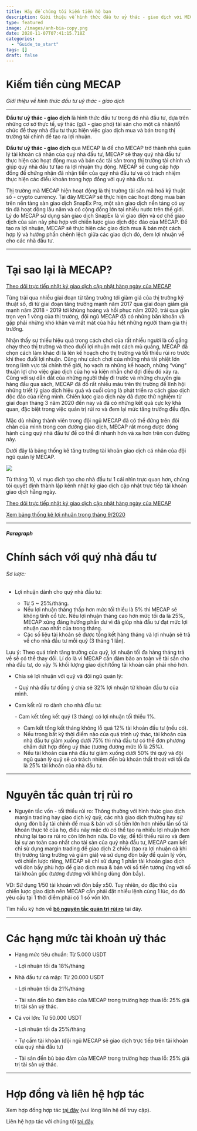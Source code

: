 ```yaml
---
title: Hãy để chúng tôi kiếm tiền hộ bạn
description: Giới thiệu về hình thức đầu tư uỷ thác - giao dịch với MECAP
type: featured
image: /images/anh-bia-copy.png
date: 2020-11-07T07:41:15.718Z
categories:
  - "Guide_to_start"
tags: []
draft: false
---
```

# Kiếm tiền cùng MECAP

*Giới thiệu về hình thức đầu tư uỷ thác - giao dịch*

<hr>

**Đầu tư uỷ thác - giao dịch** là hình thức đầu tư trong đó nhà đầu tư, dựa trên những cơ sở thực tế, uỷ thác (gửi - giao phó) tài sản cho một cá nhân/tổ chức để thay nhà đầu tư thực hiện việc giao dịch mua và bán trong thị trường tài chính để tạo ra lợi nhuận.

**Đầu tư uỷ thác - giao dịch** qua MECAP là để cho MECAP trở thành nhà quản lý tài khoản cá nhân của quý nhà đầu tư, MECAP sẽ thay quý nhà đầu tư thực hiện các hoạt động mua và bán các tài sản trong thị trường tài chính và giúp quý nhà đầu tư tạo ra lợi nhuận thụ động. MECAP sẽ cung cấp hợp đồng để chứng nhận đã nhận tiền của quý nhà đầu tư và có trách nhiệm thực hiện các điều khoản trong hợp đồng với quý nhà đầu tư.

Thị trường mà MECAP hiện hoạt động là thị trường tài sản mã hoá kỹ thuật số - crypto currency. Tại đây MECAP sẽ thực hiện các hoạt động mua bán trên nền tảng sàn giao dịch SnapEx Pro, một sàn giao dịch nền tảng có uy tín đã hoạt động lâu năm và có cộng đồng lớn tại nhiều nước trên thế giới. Lý do MECAP sử dụng sàn giao dịch SnapEx là vì giao diện và cơ chế giao dịch của sàn này phù hợp với chiến lược giao dịch độc đáo của MECAP. Để tạo ra lợi nhuận, MECAP sẽ thực hiện các giao dịch mua & bán một cách hợp lý và hưởng phần chênh lệch giữa các giao dịch đó, đem lợi nhuận về cho các nhà đầu tư.

<hr>

# **Tại sao lại là MECAP?**

[Theo dõi trực tiếp nhật ký giao dịch cập nhật hàng ngày của MECAP](https://t.me/mecaptrading)

Từng trải qua nhiều giai đoạn từ tăng trưởng tới giảm giá của thị trường kỹ thuật số, đi từ giai đoạn tăng trưởng mạnh năm 2017 qua giai đoạn giảm giá mạnh năm 2018 - 2019 tới khủng hoảng và hồi phục năm 2020, trải qua gần trọn vẹn 1 vòng của thị trường, đội ngũ MECAP đã có những băn khoăn và gặp phải những khó khăn và mất mát của hầu hết những người tham gia thị trường.

Nhận thấy sự thiếu hiệu quả trong cách chơi của rất nhiều người là cố gắng chạy theo thị trường và theo đuổi lợi nhuận một cách mù quáng, MECAP đã chọn cách làm khác đi là lên kế hoạch cho thị trường và tổi thiểu rủi ro trước khi theo đuổi lợi nhuận. Cũng như cách chơi của những nhà tài phiệt lớn trong lĩnh vực tài chính thế giới, họ vạch ra những kế hoạch, những “vùng“ thuận lợi cho việc giao dịch của họ và kiên nhẫn chờ đợi điều đó xảy ra. Cùng với sự dẫn dắt của những người thầy đi trước và những chuyên gia hàng đầu qua sách, MECAP đã đổ rất nhiều máu trên thị trường để lĩnh hội những triết lý giao dịch hiệu quả và cuối cùng là phát triển ra cách giao dịch độc đáo của riêng mình. Chiến lược giao dịch này đã được thử nghiệm từ giai đoạn tháng 3 năm 2020 đến nay và đã có những kết quả cực kỳ khả quan, đặc biệt trong việc quản trị rủi ro và đem lại mức tăng trưởng đều đặn.

Mặc dù những thành viên trong đội ngũ MECAP đã có thể đứng trên đôi chân của mình trong con đường giao dịch, MECAP rất mong được đồng hành cùng quý nhà đầu tư để có thể đi nhanh hơn và xa hơn trên con đường này.

Dưới đây là bảng thống kê tăng trưởng tài khoản giao dịch cá nhân của đội ngũ quản lý MECAP. 

![](/images/screen-shot-2020-11-07-at-2.54.49-pm.png)

Từ tháng 10, vì mục đích tạo cho nhà đầu tư 1 cái nhìn trực quan hơn, chúng tôi quyết định thành lập kênh nhật ký giao dịch cập nhật trực tiếp tài khoản giao dịch hằng ngày.

[Theo dõi trực tiếp nhật ký giao dịch cập nhật hàng ngày của MECAP](https://t.me/mecaptrading)

[Xem bảng thống kê lợi nhuận trong tháng 9/2020](https://docs.google.com/spreadsheets/d/1nhtpdESGOeMZZLdLdstn5L4drW1o5-zJoVAnAyxmE2A/edit?usp=sharing)

<hr>

##### Paragraph

# Chính sách với quý nhà đầu tư

###### Sơ lược:

* Lợi nhuận dành cho quý nhà đầu tư:

  * Từ 5 ~ 25%/tháng. 
  * Nếu lợi nhuận tháng thấp hơn mức tối thiểu là 5% thì MECAP sẽ không tính cổ tức. Nếu lợi nhuận tháng cao hơn mức tối đa là 25%, MECAP xứng đáng hưởng phần dư vì đã giúp nhà đầu tư đạt mức lợi nhuận cao nhất của trong tháng.
  * Các số liệu tài khoản sẽ được tổng kết hàng tháng và lợi nhuận sẽ trả về cho nhà đầu tư mỗi quý (3 tháng 1 lần).

Lưu ý: Theo quá trình tăng trưởng của quỹ, lợi nhuận tối đa hàng tháng trả về sẽ có thể thay đổi. Lí do là vì MECAP cần đảm bảo an toàn về tài sản cho nhà đầu tư, do vậy % khối lượng giao dịch/tổng tài khoản cần phải nhỏ hơn.

* Chia sẻ lợi nhuận với quỹ và đội ngũ quản lý:

  \- Quý nhà đầu tư đồng ý chia sẻ 32% lợi nhuận từ khoản đầu tư của mình.
* Cam kết rủi ro dành cho nhà đầu tư:

  \- Cam kết tổng kết quý (3 tháng) có lợi nhuận tối thiểu 1%.

  * Cam kết tổng kết tháng không lỗ quá 12% tài khoản đầu tư (nếu có). 
  * Nếu trong bất kỳ thời điểm nào của quá trình uỷ thác, tài khoản của nhà đầu tư giảm xuống dưới 75% thì nhà đầu tư có thể đơn phương chấm dứt hợp đồng uỷ thác (tương đương mức lỗ là 25%).
  * Nếu tài khoản của nhà đầu tư giảm xuống dưới 50% thì quỹ và đội ngũ quản lý quỹ sẽ có trách nhiệm đền bù khoản thất thoát với tối đa là 25% tài khoản của nhà đầu tư.

<hr>

# Nguyên tắc quản trị rủi ro

* Nguyên tắc vốn - tối thiểu rủi ro: Thông thường với hình thức giao dịch margin trading hay giao dịch ký quỹ, các nhà giao dịch thường hay sử dụng đòn bẩy tài chính để mua & bán với số tiền lớn hơn nhiều lần số tài khoản thực tế của họ, điều này mặc dù có thể tạo ra nhiều lợi nhuận hơn nhưng lại tạo ra rủi ro còn lớn hơn nữa. Do vậy, để tối thiểu rủi ro và đem lại sự an toàn cao nhất cho tài sản của quý nhà đầu tư, MECAP cam kết chỉ sử dụng margin trading để giao dịch 2 chiều (tạo ra lợi nhuận cả khi thị trường tăng trưởng và giảm giá) và sử dụng đòn bẩy để quản lý vốn, với chiến lược riêng, MECAP sẽ chỉ sử dụng 1 phần tài khoản giao dịch với đòn bẩy phù hợp để giao dịch mua & bán với số tiền tương ứng với số tài khoản gốc (tương đương với không dùng đòn bẩy).

VD: Sử dụng 1/50 tài khoản với đòn bẩy x50. Tuy nhiên, do đặc thù của chiến lược giao dịch nên MECAP cần phải đặt nhiều lệnh cùng 1 lúc, do đó yêu cầu tại 1 thời điểm phải có 1 số vốn lớn.

Tìm hiểu kỹ hơn về **[bộ nguyên tắc quản trị rủi ro](https://testmecap2.netlify.app/blog/post-10/)** tại đây.

<hr>

# Các hạng mức tài khoản uỷ thác

* Hạng mức tiêu chuẩn: Từ 5.000 USDT

  \- Lợi nhuận tối đa 18%/tháng
* Nhà đầu tư cá mập: Từ 20.000 USDT

  \- Lợi nhuận tối đa 21%/tháng

  \- Tài sản đền bù đảm bảo của MECAP trong trường hợp thua lỗ: 25% giá trị tài sản uỷ thác.
* Cá voi lớn: Từ 50.000 USDT

  \- Lợi nhuận tối đa 25%/tháng

  \- Tự cầm tài khoản (đội ngũ MECAP sẽ giao dịch trực tiếp trên tài khoản của quý nhà đầu tư)

  \- Tài sản đền bù bảo đảm của MECAP trong trường hợp thua lỗ: 25% giá trị tài sản uỷ thác.

<hr>

# Hợp đồng và liên hệ hợp tác

Xem hợp đồng hợp tác [tại đây](https://drive.google.com/file/d/1iqwMTirm5y1lQy-ejJwxFXtV1VYnCKRH/view?usp=sharing) (vui lòng liên hệ để truy cập).

Liên hệ hợp tác với chúng tội [tại đây](https://testmecap2.netlify.app/contact/)